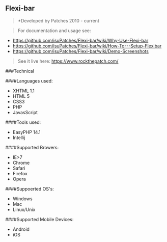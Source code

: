 ## Flexi-bar

> *Developed by Patches 2010 - current

> For documentation and usage see: 
- https://github.com/isuPatches/Flexi-bar/wiki/Why-Use-Flexi-bar 
- https://github.com/isuPatches/Flexi-bar/wiki/How-To---Setup-Flexibar
- https://github.com/isuPatches/Flexi-bar/wiki/Demo-Screenshots

>See it live here: https://www.rockthepatch.com/

###Technical

####Languages used:

- XHTML 1.1
- HTML 5
- CSS3
- PHP
- JavasScript

####Tools used:

- EasyPHP 14.1
- Intellij

####Supported Browers:

 - IE>7
 - Chrome
 - Safari
 - Firefox
 - Opera

####Suppoerted OS's:

- Windows
- Mac
- Linux/Unix

####Supported Mobile Devices:

- Android
- iOS
